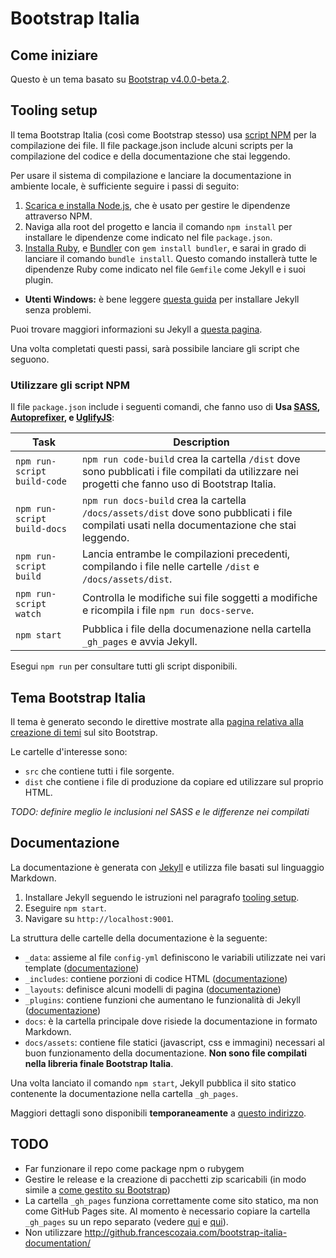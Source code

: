 # Bootstrap Italia

## Come iniziare

Questo è un tema basato su [Bootstrap v4.0.0-beta.2](https://getbootstrap.com/docs/4.0/getting-started/introduction/).

## Tooling setup

Il tema Bootstrap Italia (così come Bootstrap stesso) usa [script NPM](https://docs.npmjs.com/misc/scripts) per la compilazione dei file. Il file package.json include alcuni scripts per la compilazione del codice e della documentazione che stai leggendo.

Per usare il sistema di compilazione e lanciare la documentazione in ambiente locale, è sufficiente seguire i passi di seguito:

1. [Scarica e installa Node.js](https://nodejs.org/download/), che è usato per gestire le dipendenze attraverso NPM.
2. Naviga alla root del progetto e lancia il comando `npm install` per installare le dipendenze come indicato nel file `package.json`.
3. [Installa Ruby][install-ruby], e [Bundler][gembundler] con `gem install bundler`, e sarai in grado di lanciare il comando `bundle install`. Questo comando installerà tutte le dipendenze Ruby come indicato nel file `Gemfile` come Jekyll e i suoi plugin.
  - **Utenti Windows:** è bene leggere [questa guida][jekyll-windows] per installare Jekyll senza problemi.
  
Puoi trovare maggiori informazioni su Jekyll a [questa pagina][jekyll].

Una volta completati questi passi, sarà possibile lanciare gli script che seguono.

### Utilizzare gli script NPM

Il file `package.json` include i seguenti comandi, che fanno uso di  **Usa [SASS][sass], [Autoprefixer][autoprefixer], e [UglifyJS][uglify]**:

| Task | Description |
| --- | --- |
| `npm run-script build-code` | `npm run code-build` crea la cartella `/dist` dove sono pubblicati i file compilati da utilizzare nei progetti che fanno uso di Bootstrap Italia. |
| `npm run-script build-docs` | `npm run docs-build` crea la cartella `/docs/assets/dist` dove sono pubblicati i file compilati usati nella documentazione che stai leggendo. |
| `npm run-script build` | Lancia entrambe le compilazioni precedenti, compilando i file nelle cartelle `/dist` e `/docs/assets/dist`. |
| `npm run-script watch` | Controlla le modifiche sui file soggetti a modifiche e ricompila i file `npm run docs-serve`. |
| `npm start` | Pubblica i file della documenazione nella cartella `_gh_pages` e avvia Jekyll. |

Esegui `npm run` per consultare tutti gli script disponibili.

## Tema Bootstrap Italia

Il tema è generato secondo le direttive mostrate alla [pagina relativa alla creazione di temi](https://getbootstrap.com/docs/4.0/getting-started/theming/) sul sito Bootstrap.

Le cartelle d'interesse sono:

- `src` che contiene tutti i file sorgente.
- `dist` che contiene i file di produzione da copiare ed utilizzare sul proprio HTML.

_TODO: definire meglio le inclusioni nel SASS e le differenze nei compilati_

## Documentazione

La documentazione è generata con [Jekyll][jekyll] e utilizza file basati sul linguaggio Markdown.

1. Installare Jekyll seguendo le istruzioni nel paragrafo [tooling setup](#tooling-setup).
2. Eseguire `npm start`.
3. Navigare su `http://localhost:9001`.

La struttura delle cartelle della documentazione è la seguente:

- `_data`: assieme al file `config-yml` definiscono le variabili utilizzate nei vari template ([documentazione][jekyll-data])
- `_includes`: contiene porzioni di codice HTML ([documentazione][jekyll-includes])
- `_layouts`: definisce alcuni modelli di pagina ([documentazione][jekyll-themes])
- `_plugins`: contiene funzioni che aumentano le funzionalità di Jekyll ([documentazione][jekyll-plugins])
- `docs`: è la cartella principale dove risiede la documentazione in formato Markdown.
- `docs/assets`: contiene file statici (javascript, css e immagini) necessari al buon funzionamento della documentazione. **Non sono file compilati nella libreria finale Bootstrap Italia**.

Una volta lanciato il comando `npm start`, Jekyll pubblica il sito statico contenente la documentazione nella cartella `_gh_pages`.

Maggiori dettagli sono disponibili **temporaneamente** a [questo indirizzo](http://github.francescozaia.com/bootstrap-italia-documentation/docs/0.0.1/getting-started/introduzione/).

## TODO

- Far funzionare il repo come package npm o rubygem
- Gestire le release e la creazione di pacchetti zip scaricabili (in modo simile a [come gestito su Bootstrap](https://github.com/twbs/bootstrap/releases/))
- La cartella `_gh_pages` funziona correttamente come sito statico, ma non come GitHub Pages site. Al momento è necessario copiare la cartella `_gh_pages` su un repo separato (vedere [qui](https://github.com/francescozaia/bootstrap-italia-documentation) e [qui](http://github.francescozaia.com/bootstrap-italia-documentation/)).
- Non utilizzare http://github.francescozaia.com/bootstrap-italia-documentation/

[autoprefixer]: https://github.com/postcss/autoprefixer
[uglify]: https://github.com/mishoo/UglifyJS2
[sass]: http://sass-lang.com/
[install-ruby]: https://www.ruby-lang.org/en/documentation/installation/
[gembundler]: https://bundler.io/
[jekyll]: https://jekyllrb.com/docs/home/
[jekyll-windows]: https://jekyllrb.com/docs/windows/
[jekyll-data]: https://jekyllrb.com/docs/datafiles/
[jekyll-includes]: https://jekyllrb.com/docs/includes/
[jekyll-themes]: https://jekyllrb.com/docs/themes/
[jekyll-plugins]: https://jekyllrb.com/docs/plugins/